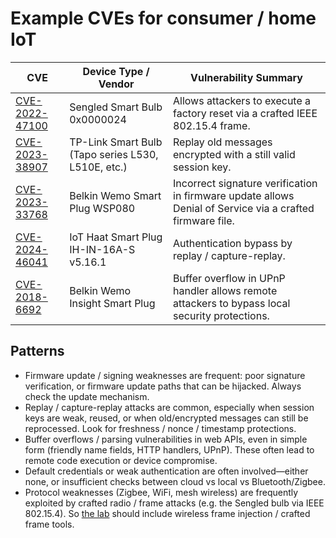 # Example CVEs for consumer / home IoT

| CVE                                                                           | Device Type / Vendor                               | Vulnerability Summary                                                                                     |
|-------------------------------------------------------------------------------|----------------------------------------------------|-----------------------------------------------------------------------------------------------------------|
| [CVE-2022-47100](https://nvd.nist.gov/vuln/detail/CVE-2022-47100)             | Sengled Smart Bulb 0x0000024                       | Allows attackers to execute a factory reset via a crafted IEEE 802.15.4 frame.                            |
| [CVE-2023-38907](https://nvd.nist.gov/vuln/detail/CVE-2023-38907)             | TP-Link Smart Bulb (Tapo series L530, L510E, etc.) | Replay old messages encrypted with a still valid session key.                                             |
| [CVE-2023-33768](https://nvd.nist.gov/vuln/detail/CVE-2023-33768)             | Belkin Wemo Smart Plug WSP080                      | Incorrect signature verification in firmware update allows Denial of Service via a crafted firmware file. |
| [CVE-2024-46041](https://nvd.nist.gov/vuln/detail/CVE-2024-46041)             | IoT Haat Smart Plug IH-IN-16A-S v5.16.1            | Authentication bypass by replay / capture-replay.                                                         |
| [CVE-2018-6692](https://cve.mitre.org/cgi-bin/cvename.cgi?name=CVE-2018-6692) | Belkin Wemo Insight Smart Plug                     | Buffer overflow in UPnP handler allows remote attackers to bypass local security protections.             |


##  Patterns

* Firmware update / signing weaknesses are frequent: poor signature verification, or firmware update paths that can be hijacked. Always check the update mechanism.
* Replay / capture-replay attacks are common, especially when session keys are weak, reused, or when old/encrypted messages can still be reprocessed. Look for freshness / nonce / timestamp protections.
* Buffer overflows / parsing vulnerabilities in web APIs, even in simple form (friendly name fields, HTTP handlers, UPnP). These often lead to remote code execution or device compromise.
* Default credentials or weak authentication are often involved—either none, or insufficient checks between cloud vs local vs Bluetooth/Zigbee.
* Protocol weaknesses (Zigbee, WiFi, mesh wireless) are frequently exploited by crafted radio / frame attacks (e.g. the Sengled bulb via IEEE 802.15.4). So [the lab](../lab.md) should include wireless frame injection / crafted frame tools.

